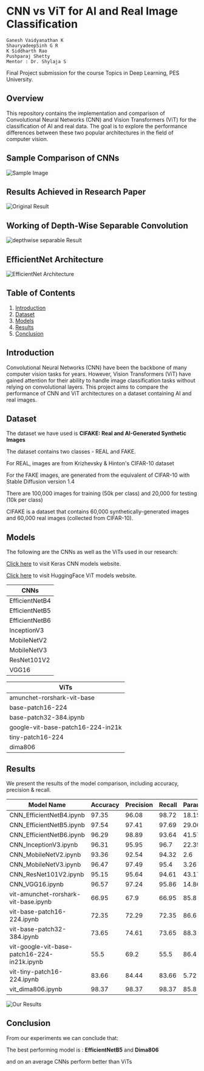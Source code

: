 # CNN vs ViT for AI and Real Image Classification

```
Ganesh Vaidyanathan K
ShauryadeepSinh G R
K Siddharth Rao
Pushparaj Shetty
Mentor : Dr. Shylaja S
```

Final Project submission for the course Topics in Deep Learning, PES University.

## Overview
This repository contains the implementation and comparison of Convolutional Neural Networks (CNN) and Vision Transformers (ViT) for the classification of AI and real data. The goal is to explore the performance differences between these two popular architectures in the field of computer vision.

## Sample Comparison of CNNs
![Sample Image](comparison_chart.jpg)

## Results Achieved in Research Paper
![Original Result](original_result.jpg)

## Working of Depth-Wise Separable Convolution
![depthwise separable Result](/depthwise-separable-convolution-animation-3x3-kernel.gif)

## EfficientNet Architecture
![EfficientNet Architecture](/efnet_arch.png)

## Table of Contents
1. [Introduction](#introduction)
2. [Dataset](#dataset)
3. [Models](#models)
4. [Results](#results)
5. [Conclusion](#conclusion)


## Introduction
Convolutional Neural Networks (CNN) have been the backbone of many computer vision tasks for years. However, Vision Transformers (ViT) have gained attention for their ability to handle image classification tasks without relying on convolutional layers. This project aims to compare the performance of CNN and ViT architectures on a dataset containing AI and real images.

## Dataset
The dataset we have used is **CIFAKE: Real and AI-Generated Synthetic Images**

The dataset contains two classes - REAL and FAKE.

For REAL, images are from Krizhevsky & Hinton's CIFAR-10 dataset

For the FAKE images, are generated from the equivalent of CIFAR-10 with Stable Diffusion version 1.4

There are 100,000 images for training (50k per class) and 20,000 for testing (10k per class)

CIFAKE is a dataset that contains 60,000 synthetically-generated images and 60,000 real images (collected from CIFAR-10). 

## Models
The following are the CNNs as well as the ViTs used in our research:

[Click here](https://keras.io/api/applications/) to visit Keras CNN models website.

[Click here](https://huggingface.co/models?pipeline_tag=image-classification&sort=trending&search=vit) to visit HuggingFace ViT models website.



| CNNs                 | 
|------------------------------|
| EfficientNetB4              | 
| EfficientNetB5             |
| EfficientNetB6            |
| InceptionV3               |
| MobileNetV2               |
| MobileNetV3              |
| ResNet101V2              |
| VGG16                     |


| ViTs                | 
|------------------------------|
| amunchet-rorshark-vit-base|
| base-patch16-224  |     
| base-patch32-384.ipynb  |    
| google-vit-base-patch16-224-in21k |  
| tiny-patch16-224  |     
| dima806          |

## Results
We present the results of the model comparison, including accuracy, precision & recall.

| Model Name                   | Accuracy | Precision | Recall | Parameters(M) |
|------------------------------|----------|-----------|--------|------------|
| CNN_EfficientNetB4.ipynb    |  97.35   | 96.08          | 98.72      | 18.15   |
| CNN_EfficientNetB5.ipynb    |  97.54   |  97.41         | 97.69      |  29.06   |
| CNN_EfficientNetB6.ipynb    |    96.29  | 98.89          | 93.64      | 41.57    |
| CNN_InceptionV3.ipynb       |   96.31| 95.95          | 96.7      | 22.35 |
| CNN_MobileNetV2.ipynb       | 93.36| 92.54          | 94.32      | 2.6    |
| CNN_MobileNetV3.ipynb       | 96.47| 97.49          | 95.4      |3.26     |
| CNN_ResNet101V2.ipynb       | 95.15| 95.64          | 94.61      |43.17 |
| CNN_VGG16.ipynb             |   96.57| 97.24          | 95.86      | 14.86    |
| vit-amunchet-rorshark-vit-base.ipynb | 66.95 | 67.9| 66.95 | 85.8  |
| vit-base-patch16-224.ipynb  |   72.35  | 72.29          |   72.35    |86.6  |
| vit-base-patch32-384.ipynb  |  73.65  | 74.61          | 73.65     | 88.3 |
| vit-google-vit-base-patch16-224-in21k.ipynb | 55.5  | 69.2| 55.5 | 86.4 |
| vit-tiny-patch16-224.ipynb  |   83.66  | 84.44          | 83.66      | 5.72 |
| vit_dima806.ipynb           | 98.37           | 98.37         |  98.37     | 85.8           |


![Our Results](/scatter-plot.svg)


## Conclusion

From our experiments we can conclude that:

The best performing model is : **EfficientNetB5** and **Dima806**

and on an average CNNs perform better than ViTs



